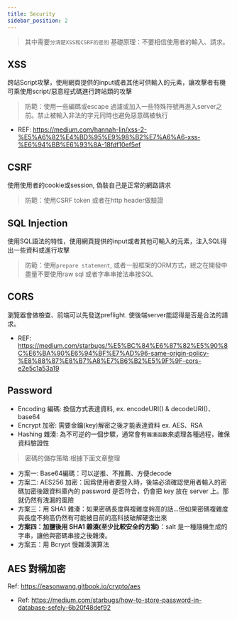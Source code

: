 ```yaml
---
title: Security
sidebar_position: 2
---
```


> 其中需要`分清楚XSS和CSRF的差別`
> 基礎原理：不要相信使用者的輸入、請求。

## XSS
跨站Script攻擊，使用網頁提供的input或者其他可供輸入的元素，讓攻擊者有機可乘使用script/惡意程式碼進行跨站類的攻擊

> 防範：使用一些編碼或escape 過濾或加入一些特殊符號再進入server之前。禁止被輸入非法的字元同時也避免惡意碼被執行

- REF: https://medium.com/hannah-lin/xss-2-%E5%A6%82%E4%BD%95%E9%98%B2%E7%A6%A6-xss-%E6%94%BB%E6%93%8A-18fdf10ef5ef
  
## CSRF
使用使用者的cookie或session, 偽裝自己是正常的網路請求

> 防範：使用CSRF token 或者在http header做驗證

## SQL Injection
使用SQL語法的特性，使用網頁提供的input或者其他可輸入的元素，注入SQL得出一些資料或進行攻擊

> 防範：使用`prepare statement`, 或者一般框架的ORM方式，總之在開發中盡量不要使用raw sql 或者字串串接法串接SQL

## CORS
瀏覽器會做檢查、前端可以先發送preflight. 使後端server能認得是否是合法的請求。
- REF: https://medium.com/starbugs/%E5%BC%84%E6%87%82%E5%90%8C%E6%BA%90%E6%94%BF%E7%AD%96-same-origin-policy-%E8%88%87%E8%B7%A8%E7%B6%B2%E5%9F%9F-cors-e2e5c1a53a19

## Password
- Encoding 編碼: 換個方式表達資料, ex. encodeURI() & decodeURI()、base64
- Encrypt 加密: 需要金鑰(key)解密之後才能表達資料 ex. AES、RSA
- Hashing 雜湊: 為不可逆的一個步驟，通常會有`雜湊函數`來處理各種過程，確保資料驗證性

> 密碼的儲存策略:根據下面文章整理
- 方案一: Base64編碼：可以逆推、不推薦、方便decode
- 方案二: AES256 加密：因爲使用者要登入時，後端必須確認使用者輸入的密碼加密後跟資料庫內的 password 是否符合，仍會把 key 放在 server 上。那就仍然有洩漏的風險
- 方案三：用 SHA1 雜湊：如果密碼長度與複雜度夠高的話...但如果密碼複雜度與長度不夠高仍然有可能被目前的高科技破解硬查出來
- **方案四：加鹽後用 SHA1 雜湊(至少比較安全的方案)**：salt 是一種隨機生成的字串，讓他與密碼串接之後雜湊。
- 方案五：用 Bcrypt 慢雜湊演算法

## AES 對稱加密
Ref: https://easonwang.gitbook.io/crypto/aes

- Ref: https://medium.com/starbugs/how-to-store-password-in-database-sefely-6b20f48def92

